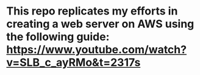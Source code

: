 # This repo replicates my efforts in creating a web server on AWS using the following guide: https://www.youtube.com/watch?v=SLB_c_ayRMo&t=2317s
